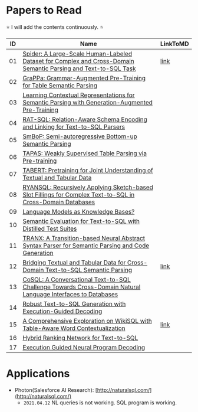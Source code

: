 # Papers to Read

⭐ I will add the contents continuously. ⭐

| ID | Name | LinkToMD |
|---|---|---|
|01|[Spider: A Large-Scale Human-Labeled Dataset for Complex and Cross-Domain Semantic Parsing and Text-to-SQL Task](https://arxiv.org/abs/1809.08887) | [link](01.md) |
|02|[GraPPa: Grammar-Augmented Pre-Training for Table Semantic Parsing](https://arxiv.org/abs/2009.13845)| |
|03|[Learning Contextual Representations for Semantic Parsing with Generation-Augmented Pre-Training](https://arxiv.org/abs/2012.10309)| |
|04|[RAT-SQL: Relation-Aware Schema Encoding and Linking for Text-to-SQL Parsers](https://arxiv.org/abs/1911.04942v4)| |
|05|[SmBoP: Semi-autoregressive Bottom-up Semantic Parsing](https://arxiv.org/abs/2010.12412)| |
|06|[TAPAS: Weakly Supervised Table Parsing via Pre-training](https://arxiv.org/abs/2004.02349)| |
|07|[TABERT: Pretraining for Joint Understanding of Textual and Tabular Data](https://arxiv.org/abs/2005.08314)| |
|08|[RYANSQL: Recursively Applying Sketch-based Slot Fillings for Complex Text-to-SQL in Cross-Domain Databases](https://arxiv.org/abs/2004.03125)| |
|09|[Language Models as Knowledge Bases?](https://arxiv.org/abs/1909.01066)| |
|10|[Semantic Evaluation for Text-to-SQL with Distilled Test Suites](https://arxiv.org/abs/2010.02840v1)| |
|11|[TRANX: A Transition-based Neural Abstract Syntax Parser for Semantic Parsing and Code Generation](https://arxiv.org/abs/1810.02720)| |
|12|[Bridging Textual and Tabular Data for Cross-Domain Text-to-SQL Semantic Parsing](https://arxiv.org/abs/2012.12627)| [link](12.md)  |
|13|[CoSQL: A Conversational Text-to-SQL Challenge Towards Cross-Domain Natural Language Interfaces to Databases](https://arxiv.org/abs/1909.05378)| |
|14|[Robust Text-to-SQL Generation with Execution-Guided Decoding](https://arxiv.org/abs/1807.03100)| |
|15|[A Comprehensive Exploration on WikiSQL with Table-Aware Word Contextualization](https://arxiv.org/abs/1902.01069)| [link](15.md) |
|16|[Hybrid Ranking Network for Text-to-SQL](https://arxiv.org/abs/2008.04759)| |
|17|[Execution Guided Neural Program Decoding](https://www.microsoft.com/en-us/research/uploads/prod/2018/07/Execution-Guided-Neural-Program-Decoding.pdf)| |

# Applications

- Photon(Salesforce AI Research): [http://naturalsql.com/](http://naturalsql.com/)
    - `2021.04.12` NL queries is not working. SQL program is working.

